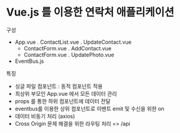 # Vue.js 를 이용한 연락처 애플리케이션

구성

 - App.vue 
   . ContactList.vue
   . UpdateContact.vue
     - ContactForm.vue
   . AddContact.vue
     - ContactForm.vue
   . UpdatePhoto.vue
 - EventBus.js

특징
 - 싱글 파일 컴포넌트 : 동적 컴포넌트 적용
 - 최상위 부모인 App.vue 에서 모든 데이터 관리
 - props 를 통한 하위 컴포넌트에 데이터 전달
 - eventbus를 이용한 상위 컴포넌트로 이벤트 emit 및 수신을 위한 on
 - 데이터 비동기 처리 (axios) 
 - Cross Origin 문제 해결을 위한 라우팅 처리 => /api 
